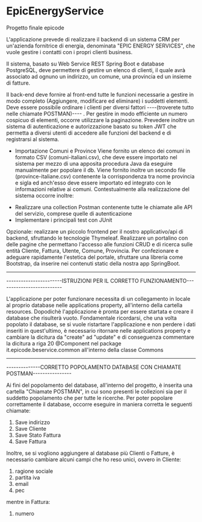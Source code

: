 # EpicEnergyService
Progetto finale epicode

L'applicazione prevede di realizzare il backend di un sistema CRM per un'azienda fornitrice di energia, denominata "EPIC ENERGY SERVICES", 
che vuole gestire i contatti con i propri clienti business.

Il sistema, basato su Web Service REST Spring Boot e database PostgreSQL, deve permettere di gestire un elenco di clienti, il quale avrà associato ad ognuno un indirizzo, un comune, una provincia ed un insieme di fatture.
 
 Il back-end deve fornire al front-end tutte le funzioni necessarie a gestire in modo completo (Aggiungere, modificare ed eliminare) i suddetti elementi.
Deve essere possibile ordinare i clienti per diversi fattori ----(troverete tutto nelle chiamate POSTMAN)---- .
 Per gestire in modo efficiente un numero cospicuo di elementi, occorre utilizzare la paginazione.
 Prevedere inoltre un sistema di autenticazione e autorizzazione basato su token JWT che permetta a diversi utenti di accedere alle funzioni del backend e di registrarsi al sistema. 

* Importazione Comuni e Province
Viene fornito un elenco dei comuni in formato CSV (comuni-italiani.csv), che deve essere importato nel sistema per mezzo di una apposita procedura Java da eseguire manualmente per popolare il db. Viene fornito inoltre un secondo file (province-italiane.csv) contenente la corrispondenza tra nome provincia e sigla ed anch'esso deve essere importato ed integrato con le informazioni relative ai comuni.
 Contestualmente alla realizzazione del sistema occorre inoltre:
- Realizzare una collection Postman contenente tutte le chiamate alle API del servizio, comprese quelle di autenticazione
- Implementare i principali test con JUnit

Opzionale:
realizzare un piccolo frontend per il nostro applicativo/api di backend, sfruttando le tecnologie Thymeleaf. 
Realizzare un portalino con delle pagine che permettano l'accesso alle funzioni CRUD e di ricerca sulle entità Cliente, Fattura, Utente, Comune, Provincia.
Per confezionare e adeguare rapidamente l'estetica del portale, sfruttare una libreria come Bootstrap, da inserire nei contenuti static della nostra app 
SpringBoot.

________________________________________________________________________________________________________________________________________________________________________________

 
 -----------------------ISTRUZIONI PER IL CORRETTO FUNZIONAMENTO--------------------------
 
 
L'applicazione per poter funzionare necessita di un collegamento in locale al proprio database nelle applications property, all'interno della cartella resources.
Dopodichè l'applicazione è pronta per essere startata e creare il database che risulterà vuoto.
Fondamentale ricordarsi, che una volta popolato il database, se si vuole ristartare l'applicazione e non perdere i dati inseriti in quest'ultimo, è necessario ritornare nelle applications property e cambiare la dicitura da "create" ad "update" e di conseguenza commentare la dicitura a riga 20 @Component nel package it.epicode.beservice.common all'interno della classe Commons
  
  _______________________________________________________________________________________________________________________________________________________________________________


--------------CORRETTO POPOLAMENTO DATABASE CON CHIAMATE POSTMAN----------------

Ai fini del popolamento del database, all'interno del progetto, è inserita una cartella "Chiamate POSTMAN", in cui sono presenti le collezioni sia per il suddetto popolamento che per tutte le ricerche. Per poter popolare correttamente il database, occorre eseguire in maniera corretta le seguenti chiamate:
1. Save indirizzo
2. Save Cliente
3. Save Stato Fattura
4. Save Fattura

Inoltre, se si vogliono aggiungere al database più Clienti o Fatture, è necessario cambiare alcuni campi che ho reso unici, ovvero in Cliente:
1. ragione sociale 
2. partita iva
3. email
4. pec 

mentre in Fattura:
1. numero

  
  
	
